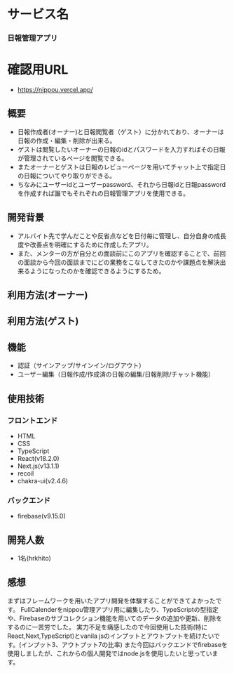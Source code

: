 # サービス名
### 日報管理アプリ

# 確認用URL
- https://nippou.vercel.app/

## 概要
- 日報作成者(オーナー)と日報閲覧者（ゲスト）に分かれており、オーナーは日報の作成・編集・削除が出来る。
- ゲストは閲覧したいオーナーの日報のidとパスワードを入力すればその日報が管理されているページを閲覧できる。
- またオーナーとゲストは日報のレビューページを用いてチャット上で指定日の日報についてやり取りができる。
- ちなみにユーザーidとユーザーpassword、それから日報idと日報passwordを作成すれば誰でもそれぞれの日報管理アプリを使用できる。

## 開発背景
- アルバイト先で学んだことや反省点などを日付毎に管理し、自分自身の成長度や改善点を明確にするために作成したアプリ。
- また、メンターの方が自分との面談前にこのアプリを確認することで、前回の面談から今回の面談までにどの業務をこなしてきたのかや課題点を解決出来るようになったのかを確認できるようにするため。

## 利用方法(オーナー)

## 利用方法(ゲスト)

## 機能
- 認証（サインアップ/サインイン/ログアウト）
- ユーザー編集（日報作成/作成済の日報の編集/日報削除/チャット機能）

## 使用技術
### フロントエンド
- HTML
- CSS
- TypeScript
- React(v18.2.0)
- Next.js(v13.1.1)
- recoil
- chakra-ui(v2.4.6)

### バックエンド
- firebase(v9.15.0)

## 開発人数
- 1名(hrkhito)

## 感想
まずはフレームワークを用いたアプリ開発を体験することができてよかったです。
FullCalenderをnippou管理アプリ用に編集したり、TypeScriptの型指定や、Firebaseのサブコレクション機能を用いてのデータの追加や更新、削除をするのに一苦労でした。
実力不足を痛感したので今回使用した技術(特にReact,Next,TypeScript)とvanila jsのインプットとアウトプットを続けたいです。(インプット3、アウトプット7の比率)
また今回はバックエンドでfirebaseを使用しましたが、これからの個人開発ではnode.jsを使用したいと思っています。
